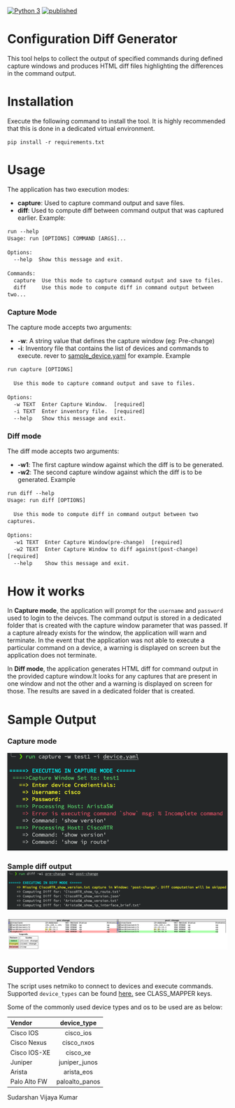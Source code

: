[![Python 3](https://img.shields.io/badge/python-3.6%20%7C%203.7%20%7C%203.8-blue)](https://www.python.org/downloads/)
[![published](https://static.production.devnetcloud.com/codeexchange/assets/images/devnet-published.svg)](https://developer.cisco.com/codeexchange/github/repo/SudarshanVK/Configuration_Diff_Generator)

# Configuration Diff Generator

This tool helps to collect the output of specified commands during defined capture windows and produces HTML diff files highlighting the differences in the command output.

# Installation

Execute the following command to install the tool. It is highly recommended that this is done in a dedicated virtual environment.

```
pip install -r requirements.txt
```

# Usage

The application has two execution modes:

* __capture__: Used to capture command output and save files.
* __diff__: Used to compute diff between command output that was captured earlier.
  Example:

```
run --help
Usage: run [OPTIONS] COMMAND [ARGS]...

Options:
  --help  Show this message and exit.

Commands:
  capture  Use this mode to capture command output and save to files.
  diff     Use this mode to compute diff in command output between two...
```

### Capture Mode

The capture mode accepts two arguments:

* **-w**: A string value that defines the capture window (eg: Pre-change)
* **-i**: Inventory file that contains the list of devices and commands to execute. rever to [sample_device.yaml](device.yaml) for example.
  Example

```
run capture [OPTIONS]

  Use this mode to capture command output and save to files.

Options:
  -w TEXT  Enter Capture Window.  [required]
  -i TEXT  Enter inventory file.  [required]
  --help   Show this message and exit.
```

### Diff mode

The diff mode accepts two arguments:

* **-w1**: The first capture window against which the diff is to be generated.
* **-w2**: The second capture window against which the diff is to be generated.
  Example

```
run diff --help
Usage: run diff [OPTIONS]

  Use this mode to compute diff in command output between two captures.

Options:
  -w1 TEXT  Enter Capture Window(pre-change)  [required]
  -w2 TEXT  Enter Capture Window to diff against(post-change)  [required]
  --help    Show this message and exit.
```

# How it works

In **Capture mode**, the application will prompt for the `username` and `password` used to login to the deivces. The command output is stored in a dedicated folder that is created with the capture window parameter that was passed. If a capture already exists for the window, the application will warn and terminate. In the event that the application was not able to execute a particular command on a device, a warning is displayed on screen but the application does not terminate.

In **Diff mode**, the application generates HTML diff for command output in the provided capture window.It looks for any captures that are present in one window and not the other and a warning is displayed on screen for those. The results are saved in a dedicated folder that is created.

# Sample Output

### Capture mode

![alt text](images/capture_mode.png)

### Sample diff output![alt text](images/diff_mode.png)

![alt text](images/diff.png)

## Supported Vendors

The script uses netmiko to connect to devices and execute commands.
Supported `device_types` can be found [here.](https://github.com/ktbyers/netmiko/blob/master/netmiko/ssh_dispatcher.py) see CLASS_MAPPER keys.

Some of the commonly used device types and os to be used are as below:


| Vendor | device_type |
| :- | :-: |
| Cisco IOS | cisco_ios |
| Cisco Nexus | cisco_nxos |
| Cisco IOS-XE | cisco_xe |
| Juniper | juniper_junos |
| Arista | arista_eos |
| Palo Alto FW | paloalto_panos |

Sudarshan Vijaya Kumar
